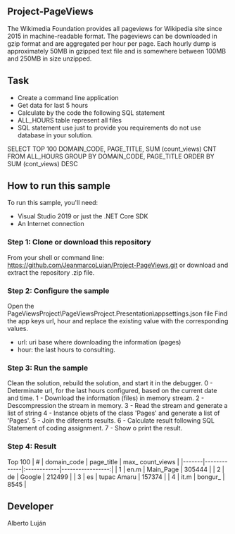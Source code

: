 ## Project-PageViews
The Wikimedia Foundation provides all pageviews for Wikipedia site since 2015 in machine-readable format. 
The pageviews can be downloaded in gzip format and are aggregated per hour per page. 
Each hourly dump is approximately 50MB in gzipped text file and is somewhere between 100MB and 250MB in size unzipped.

## Task 
-	Create a command line application 
-	Get data for last 5 hours 
-	Calculate by the code the following SQL statement 
-	ALL_HOURS table represent all files
-	SQL statement use just to provide you requirements do not use database in your solution.  

SELECT	TOP 100 DOMAIN_CODE, PAGE_TITLE, SUM (count_views) CNT 
FROM	ALL_HOURS 
GROUP BY	DOMAIN_CODE, PAGE_TITLE
ORDER BY	SUM (cont_views) DESC


## How to run this sample
To run this sample, you'll need:

- Visual Studio 2019 or just the .NET Core SDK
- An Internet connection

### Step 1: Clone or download this repository
From your shell or command line:
https://github.com/JeanmarcoLujan/Project-PageViews.git
or download and extract the repository .zip file.

### Step 2: Configure the sample
Open the PageViewsProject\PageViewsProject.Presentation\appsettings.json file
Find the app keys url, hour and replace the existing value with the corresponding values.
- url: uri base where downloading the information (pages)
- hour: the last hours to consulting.

### Step 3: Run the sample
Clean the solution, rebuild the solution, and start it in the debugger.
0 - Determinate url, for the last hours configured, based on the current date and time.
1 - Download the information (files) in memory stream.
2 - Descompression the stream in memory.
3 - Read the stream and generate a list of string
4 - Instance objets of the class 'Pages' and generate a list of 'Pages'.
5 - Join the diferents results.
6 - Calculate result following  SQL Statement of coding assignment.
7 - Show o print the result.

### Step 4: Result

Top 100
|   #   | domain_code | page_title  | max_ count_views | 
|-------|-------------|:------------|-----------------:|
|   1   | en.m	      | Main_Page   | 305444           | 
|   2   | de          | Google      | 212499           | 
|   3   | es          | tupac Amaru | 157374           | 
|   4   | it.m        | bongur_     | 8545             |

## Developer
Alberto Luján
